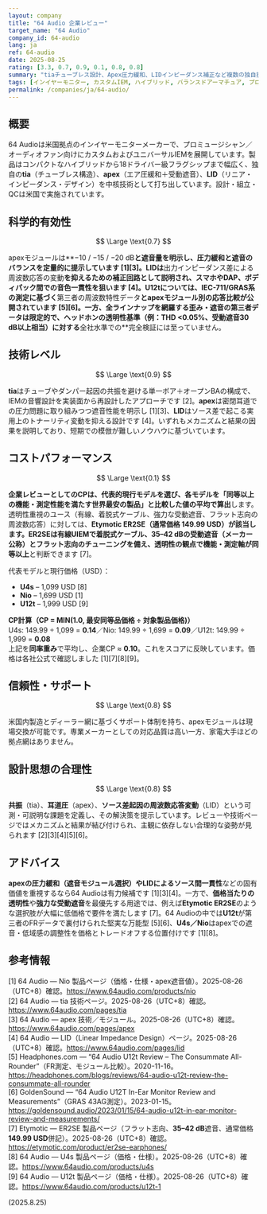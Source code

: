 ```yaml
---
layout: company
title: "64 Audio 企業レビュー"
target_name: "64 Audio"
company_id: 64-audio
lang: ja
ref: 64-audio
date: 2025-08-25
rating: [3.3, 0.7, 0.9, 0.1, 0.8, 0.8]
summary: "tiaチューブレス設計、Apex圧力緩和、LIDインピーダンス補正など複数の独自技術を持つ米国のIEMメーカー。主力モデルは1,699–3,599 USD。"
tags: [インイヤーモニター, カスタムIEM, ハイブリッド, バランスドアーマチュア, プロ用モニター, ユニバーサルIEM, 特許技術]
permalink: /companies/ja/64-audio/
---
```

## 概要

64 Audioは米国拠点のインイヤーモニターメーカーで、プロミュージシャン／オーディオファン向けにカスタムおよびユニバーサルIEMを展開しています。製品はコンパクトなハイブリッドから18ドライバー級フラグシップまで幅広く、独自の**tia**（チューブレス構造）、**apex**（エア圧緩和＋受動遮音）、**LID**（リニア・インピーダンス・デザイン）を中核技術として打ち出しています。設計・組立・QCは米国で実施されています。

## 科学的有効性

$$ \Large \text{0.7} $$

apexモジュールは**−10 / −15 / −20 dB**と遮音量を明示し、圧力緩和と遮音のバランスを定量的に提示しています [1][3]。LIDは**出力インピーダンス差による周波数応答の変動**を抑えるための補正回路として説明され、スマホやDAP、ボディパック間での音色一貫性を狙います [4]。U12tについては、IEC-711/GRAS系の測定に基づく**第三者の周波数特性データ**とapexモジュール別の応答比較が公開されています [5][6]。一方、全ラインナップを網羅する歪み・遮音の第三者データは限定的で、ヘッドホンの透明性基準（例：THD <0.05%、受動遮音30 dB以上相当）に対する**全社水準での**完全検証には至っていません。

## 技術レベル

$$ \Large \text{0.9} $$

**tia**はチューブやダンパー起因の共振を避ける単一ボア＋オープンBAの構成で、IEMの音響設計を実装面から再設計したアプローチです [2]。**apex**は密閉耳道での圧力問題に取り組みつつ遮音性能を明示し [1][3]、**LID**はソース差で起こる実用上のトナーリティ変動を抑える設計です [4]。いずれもメカニズムと結果の因果を説明しており、短期での模倣が難しいノウハウに基づいています。

## コストパフォーマンス

$$ \Large \text{0.1} $$

**企業レビューとしてのCPは、代表的現行モデルを選び、各モデルを「同等以上の機能・測定性能を満たす世界最安の製品」と比較した値の平均で算出**します。  
透明性重視のユース（有線、着脱式ケーブル、強力な受動遮音、フラット志向の周波数応答）に対しては、**Etymotic ER2SE（通常価格 149.99 USD）**が該当します。ER2SEは有線UIEMで着脱式ケーブル、**35–42 dB**の受動遮音（メーカー公称）とフラット志向のチューニングを備え、透明性の観点で**機能・測定軸が同等以上**と判断できます [7]。

代表モデルと現行価格（USD）：

- **U4s** – 1,099 USD [8]  
- **Nio** – 1,699 USD [1]  
- **U12t** – 1,999 USD [9]

**CP計算（CP = MIN(1.0, 最安同等品価格 ÷ 対象製品価格)）**  
U4s: 149.99 ÷ 1,099 = **0.14**／Nio: 149.99 ÷ 1,699 = **0.09**／U12t: 149.99 ÷ 1,999 = **0.08**  
上記を**同率重み**で平均し、企業CP ≈ **0.10**。これをスコアに反映しています。価格は各社公式で確認しました [1][7][8][9]。

## 信頼性・サポート

$$ \Large \text{0.8} $$

米国内製造とディーラー網に基づくサポート体制を持ち、apexモジュールは現場交換が可能です。専業メーカーとしての対応品質は高い一方、家電大手ほどの拠点網はありません。

## 設計思想の合理性

$$ \Large \text{0.8} $$

**共振**（tia）、**耳道圧**（apex）、**ソース差起因の周波数応答変動**（LID）という可測・可説明な課題を定義し、その解決策を提示しています。レビューや技術ページではメカニズムと結果が結び付けられ、主観に依存しない合理的な姿勢が見られます [2][3][4][5][6]。

## アドバイス

**apexの圧力緩和（遮音モジュール選択）**や**LIDによるソース間一貫性**などの固有価値を重視するなら64 Audioは有力候補です [1][3][4]。一方で、**価格当たりの透明性**や**強力な受動遮音**を最優先する用途では、例えば**Etymotic ER2SE**のような選択肢が大幅に低価格で要件を満たします [7]。64 Audioの中では**U12t**が第三者のFRデータで裏付けられた堅実な万能型 [5][6]、**U4s／Nio**はapexでの遮音・低域感の調整性を価格とトレードオフする位置付けです [1][8]。

## 参考情報

[1] 64 Audio — Nio 製品ページ（価格・仕様・apex遮音値）。2025-08-26（UTC+8）確認。https://www.64audio.com/products/nio  
[2] 64 Audio — tia 技術ページ。2025-08-26（UTC+8）確認。https://www.64audio.com/pages/tia  
[3] 64 Audio — apex 技術／モジュール。2025-08-26（UTC+8）確認。https://www.64audio.com/pages/apex  
[4] 64 Audio — LID（Linear Impedance Design）ページ。2025-08-26（UTC+8）確認。https://www.64audio.com/pages/lid  
[5] Headphones.com — “64 Audio U12t Review – The Consummate All-Rounder”（FR測定、モジュール比較）。2020-11-16。https://headphones.com/blogs/reviews/64-audio-u12t-review-the-consummate-all-rounder  
[6] GoldenSound — “64 Audio U12T In-Ear Monitor Review and Measurements”（GRAS 43AG測定）。2023-01-15。https://goldensound.audio/2023/01/15/64-audio-u12t-in-ear-monitor-review-and-measurements/  
[7] Etymotic — ER2SE 製品ページ（フラット志向、**35–42 dB**遮音、通常価格**149.99 USD**併記）。2025-08-26（UTC+8）確認。https://etymotic.com/product/er2se-earphones/  
[8] 64 Audio — U4s 製品ページ（価格・仕様）。2025-08-26（UTC+8）確認。https://www.64audio.com/products/u4s  
[9] 64 Audio — U12t 製品ページ（価格・仕様）。2025-08-26（UTC+8）確認。https://www.64audio.com/products/u12t-1

(2025.8.25)

